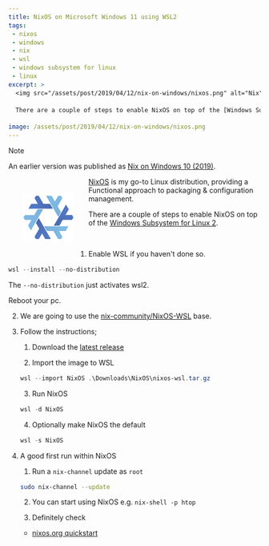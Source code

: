 ```yaml
---
title: NixOS on Microsoft Windows 11 using WSL2
tags: 
 - nixos
 - windows
 - nix
 - wsl
 - windows subsystem for linux
 - linux
excerpt: >
  <img src="/assets/post/2019/04/12/nix-on-windows/nixos.png" alt="Nix" height="100" width="100" style="float: left; padding: 30px;" /> [NixOS](https://nixos.org) is my go-to Linux distribution, providing a Functional approach to packaging & configuration management. 

  There are a couple of steps to enable NixOS on top of the [Windows Subsystem for Linux 2](https://learn.microsoft.com/en-us/windows/wsl/).

image: /assets/post/2019/04/12/nix-on-windows/nixos.png
---
```


> [!NOTE]
> An earlier version was published as [Nix on Windows 10 (2019)](/2019/04/12/nix-on-windows).

<img src="/assets/post/2019/04/12/nix-on-windows/nixos.png" alt="Nix" height="100" width="100" style="float: left; padding: 30px;" /> [NixOS](https://nixos.org) is my go-to Linux distribution, providing a Functional approach to packaging & configuration management. 

There are a couple of steps to enable NixOS on top of the [Windows Subsystem for Linux 2](https://learn.microsoft.com/en-us/windows/wsl/).

<p style="page-break-after: always;">&nbsp;</p>

1. Enable WSL if you haven't done so.
```powershell
wsl --install --no-distribution
```
The `--no-distribution` just activates wsl2.

Reboot your pc.

2. We are going to use the [nix-community/NixOS-WSL](https://github.com/nix-community/NixOS-WSL) base.

3. Follow the instructions;

    1. Download the [latest release](https://github.com/nix-community/NixOS-WSL/releases/latest)

    2. Import the image to WSL

    ```powershell
    wsl --import NixOS .\Downloads\NixOS\nixos-wsl.tar.gz
    ```
    
    3. Run NixOS 
      
      ```powershell
      wsl -d NixOS
      ```

    4. Optionally make NixOS the default

      ```powershell
      wsl -s NixOS
      ```

4. A good first run within NixOS

    1. Run a `nix-channel` update as `root`

      ```bash
      sudo nix-channel --update
      ```

    2. You can start using NixOS
      e.g. `nix-shell -p htop`

    3. Definitely check 
      - [nixos.org quickstart](https://nixos.org/manual/nix/stable/quick-start.html)